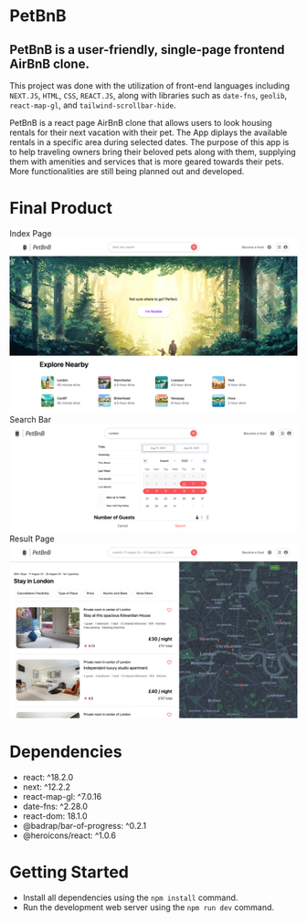 # PetBnB

## **PetBnB** is a user-friendly, single-page frontend AirBnB clone.

This project was done with the utilization of front-end languages including `NEXT.JS`, `HTML`, `CSS`, `REACT.JS`, along with libraries such as `date-fns`, `geolib`, `react-map-gl`, and `tailwind-scrollbar-hide`. 

PetBnB is a react page AirBnB clone that allows users to look housing rentals for their next vacation with their pet. The App diplays the available rentals in a specific area during selected dates. The purpose of this app is to help traveling owners bring their beloved pets along with them, supplying them with amenities and services that is more geared towards their pets. More functionalities are still being planned out and developed. 


# Final Product
Index Page
!["Index"](https://raw.githubusercontent.com/fluffyjohnny/PetBnB/main/public/index.png)
Search Bar 
!["Search"](https://raw.githubusercontent.com/fluffyjohnny/PetBnB/main/public/search.png)
Result Page
!["Result"](https://raw.githubusercontent.com/fluffyjohnny/PetBnB/main/public/result.png)


# Dependencies
- react: ^18.2.0
- next: ^12.2.2
- react-map-gl: ^7.0.16
- date-fns: ^2.28.0
- react-dom: 18.1.0
- @badrap/bar-of-progress: ^0.2.1
- @heroicons/react: ^1.0.6

# Getting Started
- Install all dependencies using the `npm install` command.
- Run the development web server using the `npm run dev` command.